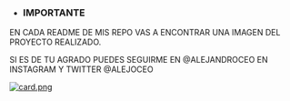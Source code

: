 - ### IMPORTANTE

EN CADA README DE MIS REPO VAS A ENCONTRAR UNA IMAGEN DEL PROYECTO REALIZADO.

SI ES DE TU AGRADO PUEDES SEGUIRME EN @ALEJANDROCEO EN INSTAGRAM Y TWITTER @ALEJOCEO


[![card.png](https://i.postimg.cc/Wb9bjnRb/card.png)](https://postimg.cc/JGkW5j49)

